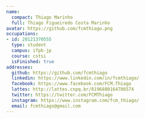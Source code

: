 ```yaml
---
name:
  compact: Thiago Marinho
  full: Thiago Figueiredo Costa Marinho
avatar: https://github.com/fcmthiago.png
occupations:
- id: 20121370555
  type: student
  campus: ifpb-jp
  course: cstsi
  isFinished: true
addresses:
  github: https://github.com/fcmthiago
  linkedin: https://www.linkedin.com/in/fcmthiago/
  facebook: https://www.facebook.com/FCM.Thiago
  lattes: http://lattes.cnpq.br/8196880164786574
  twitter: https://twitter.com/FCMThiago
  instagram: https://www.instagram.com/fcm_thiago/
  email: fcmthiago@gmail.com
---
```

